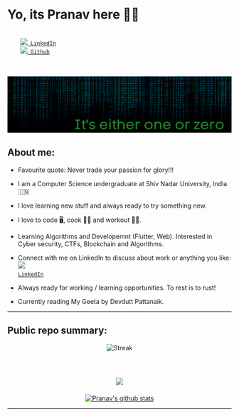 # Yo, its Pranav here 👋🏻 
<code>
    <a href="https://www.linkedin.com/in/ps428/" title="LinkedIn Profile"><img width="22" src="https://github.com/zumrudu-anka/zumrudu-anka/blob/master/images/linkedin.svg"> LinkedIn</a></code>
<code>
    <a href="https://www.github.com/ps428/" title="LinkedIn Profile"><img width="22" src="https://github.com/zumrudu-anka/zumrudu-anka/blob/master/images/github.svg"> Github</a></code>
    <br/>
<br>
</br>

![](bg.png)

## About me:

- Favourite quote: Never trade your passion for glory!!!

- I am a Computer Science undergraduate at Shiv Nadar University, India &#127470;&#127475;

- I love learning new stuff and always ready to try something new.

- I love to code 🖥️, cook 👨‍🍳 and workout 💪🏻.

- Learning Algorithms and Developemnt (Flutter, Web). Interested in Cyber security, CTFs, Blockchain and Algorithms.

- Connect with me on LinkedIn to discuss about work or anything you like:  <code>
    <a href="https://www.linkedin.com/in/ps428/" title="LinkedIn Profile"><img width="22" src="https://github.com/zumrudu-anka/zumrudu-anka/blob/master/images/linkedin.svg"> LinkedIn</a></code>


- Always ready for working / learning opportunities. To rest is to rust!

- Currently reading My Geeta by Devdutt Pattanaik.

---

## Public repo summary:

  <p align="center"> 
  <img src="https://github-readme-streak-stats.herokuapp.com?user=ps428&theme=highcontrast&date_format=M%20j%5B%2C%20Y%5D" alt="Streak" />
</p>
<p align="center" style="text-align:center; display:inline-block;">

</p>

<p align="center" style="display:block;">
<a href="https://github.com/ps428">
  <img align="center" style="margin-bottom:20px" src="https://github-readme-stats.vercel.app/api/top-langs/?username=ps428&theme=dark" />
  
  <br>
  <img align="center" src="https://github-readme-stats.vercel.app/api?username=ps428&show_icons=true&theme=dark&count_private=true" alt="Pranav's github stats"/>
</a></p>




---

